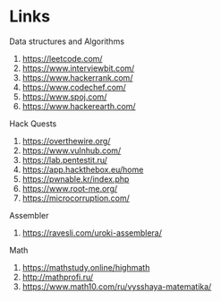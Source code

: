 # Links
Data structures and Algorithms
1. https://leetcode.com/
2. https://www.interviewbit.com/
3. https://www.hackerrank.com/
4. https://www.codechef.com/
5. https://www.spoj.com/
6. https://www.hackerearth.com/

Hack Quests
1. https://overthewire.org/
2. https://www.vulnhub.com/
3. https://lab.pentestit.ru/
4. https://app.hackthebox.eu/home
5. https://pwnable.kr/index.php
6. https://www.root-me.org/
7. https://microcorruption.com/

Assembler
1. https://ravesli.com/uroki-assemblera/

Math
1. https://mathstudy.online/highmath
2. http://mathprofi.ru/
3. https://www.math10.com/ru/vysshaya-matematika/
